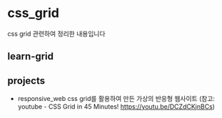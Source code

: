 # css_grid
css grid 관련하여 정리한 내용입니다

## learn-grid

## projects
- responsive_web
css grid를 활용하여 만든 가상의 반응형 웹사이트
(참고: youtube -  CSS Grid in 45 Minutes! https://youtu.be/DCZdCKjnBCs)